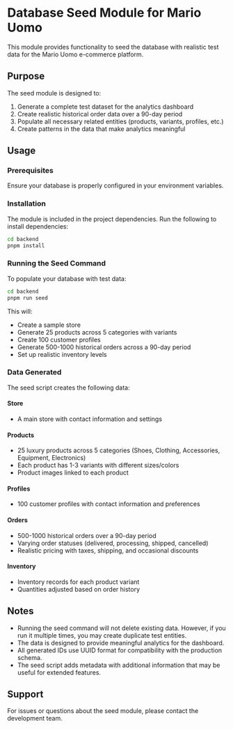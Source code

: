 # Database Seed Module for Mario Uomo

This module provides functionality to seed the database with realistic test data for the Mario Uomo e-commerce platform.

## Purpose

The seed module is designed to:

1. Generate a complete test dataset for the analytics dashboard
2. Create realistic historical order data over a 90-day period
3. Populate all necessary related entities (products, variants, profiles, etc.)
4. Create patterns in the data that make analytics meaningful

## Usage

### Prerequisites

Ensure your database is properly configured in your environment variables.

### Installation

The module is included in the project dependencies. Run the following to install dependencies:

```bash
cd backend
pnpm install
```

### Running the Seed Command

To populate your database with test data:

```bash
cd backend
pnpm run seed
```

This will:
- Create a sample store
- Generate 25 products across 5 categories with variants
- Create 100 customer profiles
- Generate 500-1000 historical orders across a 90-day period
- Set up realistic inventory levels

### Data Generated

The seed script creates the following data:

#### Store
- A main store with contact information and settings

#### Products
- 25 luxury products across 5 categories (Shoes, Clothing, Accessories, Equipment, Electronics)
- Each product has 1-3 variants with different sizes/colors
- Product images linked to each product

#### Profiles
- 100 customer profiles with contact information and preferences

#### Orders
- 500-1000 historical orders over a 90-day period
- Varying order statuses (delivered, processing, shipped, cancelled)
- Realistic pricing with taxes, shipping, and occasional discounts

#### Inventory
- Inventory records for each product variant
- Quantities adjusted based on order history

## Notes

- Running the seed command will not delete existing data. However, if you run it multiple times, you may create duplicate test entities.
- The data is designed to provide meaningful analytics for the dashboard.
- All generated IDs use UUID format for compatibility with the production schema.
- The seed script adds metadata with additional information that may be useful for extended features.

## Support

For issues or questions about the seed module, please contact the development team. 